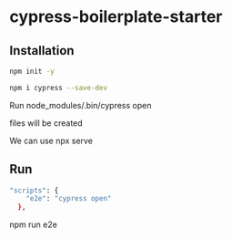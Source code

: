 # cypress-boilerplate-starter

## Installation 

```bash
npm init -y

npm i cypress --save-dev

```

Run node_modules/.bin/cypress open

files will be created

We can use npx serve


## Run

```bash
"scripts": {
    "e2e": "cypress open"
  },
```

npm run e2e
